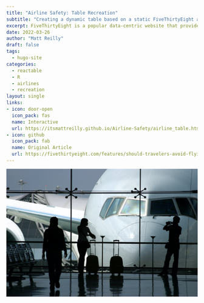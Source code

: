 ```yaml
---
title: "Airline Safety: Table Recreation"
subtitle: "Creating a dynamic table based on a static FiveThirtyEight article about airline safety"
excerpt: FiveThirtyEight is a popular data-centric website that provides articles, visuals, and information is a clean & easy-to-understand manner. A previous work, entitled "Should Travelers Avoid Flying Airlines That Have Had Crashes in the Past?" inspired the recreation of some of the visuals in a dynamic manner. I used the raw data, provided at FiveThirtyEight's github. 
date: 2022-03-26
author: "Matt Reilly"
draft: false
tags:
  - hugo-site
categories:
  - reactable
  - R
  - airlines
  - recreation
layout: single
links:
- icon: door-open
  icon_pack: fas
  name: Interactive
  url: https://itsmattreilly.github.io/Airline-Safety/airline_table.html
- icon: github
  icon_pack: fab
  name: Original Article
  url: https://fivethirtyeight.com/features/should-travelers-avoid-flying-airlines-that-have-had-crashes-in-the-past/
---
```


![bikeshops](airplane.jpg)











